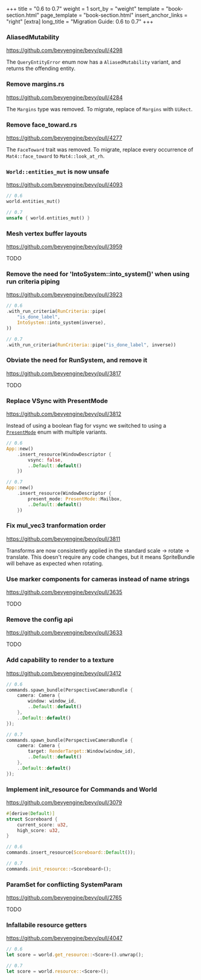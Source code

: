 +++
title = "0.6 to 0.7"
weight = 1
sort_by = "weight"
template = "book-section.html"
page_template = "book-section.html"
insert_anchor_links = "right"
[extra]
long_title = "Migration Guide: 0.6 to 0.7"
+++

<!-- Github filter used to find the relevant PRs "is:pr label:C-Breaking-Change closed:>2022-02-01 [Merged by Bors]" -->

### AliasedMutability

<https://github.com/bevyengine/bevy/pull/4298>

The `QueryEntityError` enum now has a `AliasedMutability` variant, and returns the offending entity.

### Remove margins.rs

<https://github.com/bevyengine/bevy/pull/4284>

The `Margins` type was removed. To migrate, replace of `Margins` with `UiRect`.

### Remove face_toward.rs

<https://github.com/bevyengine/bevy/pull/4277>

The `FaceToward` trait was removed. To migrate, replace every occurrence of `Mat4::face_toward` to `Mat4::look_at_rh`.

### `World::entities_mut` is now unsafe

<https://github.com/bevyengine/bevy/pull/4093>

```rs
// 0.6
world.entities_mut()

// 0.7
unsafe { world.entities_mut() }
```

### Mesh vertex buffer layouts

<https://github.com/bevyengine/bevy/pull/3959>

TODO

### Remove the need for 'IntoSystem::into_system()' when using run criteria piping

<https://github.com/bevyengine/bevy/pull/3923>

```rs
// 0.6
.with_run_criteria(RunCriteria::pipe(
    "is_done_label",
    IntoSystem::into_system(inverse),
))

// 0.7
.with_run_criteria(RunCriteria::pipe("is_done_label", inverse))
```

### Obviate the need for RunSystem, and remove it

<https://github.com/bevyengine/bevy/pull/3817>

TODO

### Replace VSync with PresentMode

https://github.com/bevyengine/bevy/pull/3812

Instead of using a boolean flag for vsync we switched to using a [`PresentMode`] enum with multiple variants.

```rs
// 0.6
App::new()
    .insert_resource(WindowDescriptor {
        vsync: false,
        ..Default::default()
    })

// 0.7
App::new()
    .insert_resource(WindowDescriptor {
        present_mode: PresentMode::Mailbox,
        ..Default::default()
    })
```

<!-- TODO update to 0.7 link -->
[`PresentMode`]: http://dev-docs.bevyengine.org/bevy/window/enum.PresentMode.html

### Fix mul_vec3 tranformation order

<https://github.com/bevyengine/bevy/pull/3811>

Transforms are now consistently applied in the standard scale -> rotate -> translate. This doesn't require any code changes, but it means SpriteBundle will behave as expected when rotating.

### Use marker components for cameras instead of name strings

<https://github.com/bevyengine/bevy/pull/3635>

TODO

### Remove the config api

<https://github.com/bevyengine/bevy/pull/3633>

TODO

### Add capability to render to a texture

<https://github.com/bevyengine/bevy/pull/3412>

```rs
// 0.6
commands.spawn_bundle(PerspectiveCameraBundle {
    camera: Camera {
        window: window_id,
        ..Default::default()
    },
    ..Default::default()
});

// 0.7
commands.spawn_bundle(PerspectiveCameraBundle {
    camera: Camera {
        target: RenderTarget::Window(window_id),
        ..Default::default()
    },
    ..Default::default()
});
```

### Implement init_resource for Commands and World

<https://github.com/bevyengine/bevy/pull/3079>

```rs
#[derive(Default)]
struct Scoreboard {
    current_score: u32,
    high_score: u32,
}

// 0.6
commands.insert_resource(Scoreboard::Default());

// 0.7
commands.init_resource::<Scoreboard>();
```

### ParamSet for conflicting SystemParam

<https://github.com/bevyengine/bevy/pull/2765>

TODO

### Infallabile resource getters

<https://github.com/bevyengine/bevy/pull/4047>

```rs
// 0.6
let score = world.get_resource::<Score>().unwrap();

// 0.7
let score = world.resource::<Score>();
```